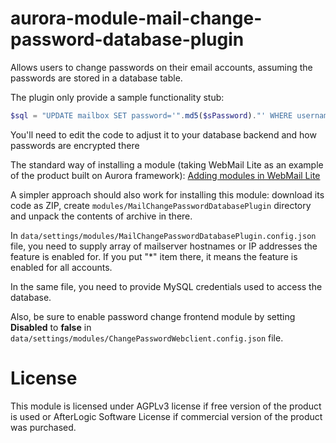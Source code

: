 # aurora-module-mail-change-password-database-plugin
Allows users to change passwords on their email accounts, assuming the passwords are stored in a database table.

The plugin only provide a sample functionality stub:

```php
$sql = "UPDATE mailbox SET password='".md5($sPassword)."' WHERE username='".$oAccount->IncomingLogin."'";
```

You'll need to edit the code to adjust it to your database backend and how passwords are encrypted there

The standard way of installing a module (taking WebMail Lite as an example of the product built on Aurora framework): [Adding modules in WebMail Lite](https://afterlogic.com/docs/webmail-lite-8/installation/adding-modules)

A simpler approach should also work for installing this module: download its code as ZIP, create `modules/MailChangePasswordDatabasePlugin` directory and unpack the contents of archive in there.

In `data/settings/modules/MailChangePasswordDatabasePlugin.config.json` file, you need to supply array of mailserver hostnames or IP addresses the feature is enabled for. If you put "*" item there, it means the feature is enabled for all accounts.

In the same file, you need to provide MySQL credentials used to access the database.

Also, be sure to enable password change frontend module by setting **Disabled** to **false** in `data/settings/modules/ChangePasswordWebclient.config.json` file.

# License
This module is licensed under AGPLv3 license if free version of the product is used or AfterLogic Software License if commercial version of the product was purchased. 
